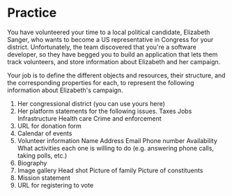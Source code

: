 # Practice
You have volunteered your time to a local political candidate, Elizabeth Sanger, who wants to become a US representative in Congress for your district. Unfortunately, the team discovered that you're a software developer, so they have begged you to build an application that lets them track volunteers, and store information about Elizabeth and her campaign.

Your job is to define the different objects and resources, their structure, and the corresponding properties for each, to represent the following information about Elizabeth's campaign.

1. Her congressional district (you can use yours here)
1. Her platform statements for the following issues.
    Taxes
    Jobs
    Infrastructure
    Health care
    Crime and enforcement
1. URL for donation form
1. Calendar of events
1. Volunteer information
    Name
    Address
    Email
    Phone number
    Availability
    What activities each one is willing to do (e.g. answering phone calls, taking polls, etc.)
1. Biography
1. Image gallery
    Head shot
    Picture of family
    Picture of constituents
1. Mission statement
1. URL for registering to vote